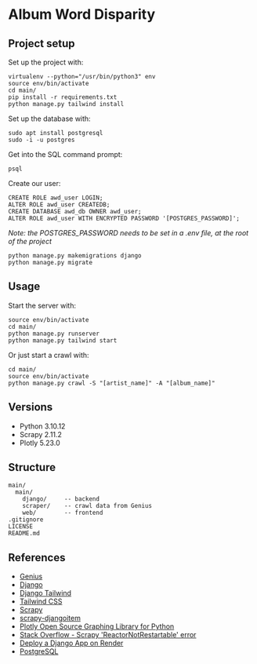 

# Album Word Disparity


## Project setup

Set up the project with:

```
virtualenv --python="/usr/bin/python3" env 
source env/bin/activate
cd main/
pip install -r requirements.txt
python manage.py tailwind install
```

Set up the database with:

```
sudo apt install postgresql
sudo -i -u postgres
```

Get into the SQL command prompt:

```
psql
```

Create our user:

```
CREATE ROLE awd_user LOGIN;
ALTER ROLE awd_user CREATEDB;
CREATE DATABASE awd_db OWNER awd_user;
ALTER ROLE awd_user WITH ENCRYPTED PASSWORD '[POSTGRES_PASSWORD]';
```

*Note: the POSTGRES_PASSWORD needs to be set in a .env file, at the root of the project*

```
python manage.py makemigrations django
python manage.py migrate
```

## Usage

Start the server with:

```
source env/bin/activate
cd main/
python manage.py runserver
python manage.py tailwind start
```

Or just start a crawl with:

```
cd main/
source env/bin/activate
python manage.py crawl -S "[artist_name]" -A "[album_name]"
```

## Versions

- Python 3.10.12
- Scrapy 2.11.2
- Plotly 5.23.0

## Structure

```
main/
  main/
    django/     -- backend 
    scraper/    -- crawl data from Genius
    web/        -- frontend 
.gitignore
LICENSE
README.md
```

## References

- [Genius](https://genius.com/)
- [Django](https://www.djangoproject.com/)
- [Django Tailwind](https://django-tailwind.readthedocs.io/en/latest/index.html)
- [Tailwind CSS](https://tailwindcss.com/)
- [Scrapy](https://scrapy.org/)
- [scrapy-djangoitem](https://pypi.org/project/scrapy-djangoitem/)
- [Plotly Open Source Graphing Library for Python](https://plotly.com/python/)
- [Stack Overflow - Scrapy 'ReactorNotRestartable' error](https://stackoverflow.com/questions/45137458/scrapy-twisted-internet-error-reactornotrestartable-error-after-first-run)
- [Deploy a Django App on Render](https://docs.render.com/deploy-django#updating-an-existing-django-project)
- [PostgreSQL](https://doc.ubuntu-fr.org/postgresql)